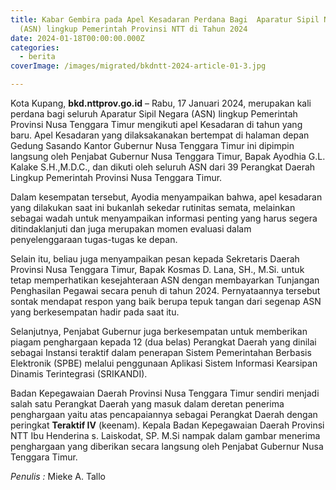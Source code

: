 ```yaml
---
title: Kabar Gembira pada Apel Kesadaran Perdana Bagi  Aparatur Sipil Negara
  (ASN) lingkup Pemerintah Provinsi NTT di Tahun 2024
date: 2024-01-18T00:00:00.000Z
categories:
  - berita
coverImage: /images/migrated/bkdntt-2024-article-01-3.jpg

---
```


Kota Kupang, **bkd.nttprov.go.id** – Rabu, 17 Januari 2024, merupakan kali perdana bagi seluruh Aparatur Sipil Negara (ASN) lingkup Pemerintah Provinsi Nusa Tenggara Timur mengikuti apel Kesadaran di tahun yang baru. Apel Kesadaran yang dilaksakanakan bertempat di halaman depan Gedung Sasando Kantor Gubernur Nusa Tenggara Timur ini dipimpin langsung oleh Penjabat Gubernur Nusa Tenggara Timur, Bapak Ayodhia G.L. Kalake S.H.,M.D.C., dan dikuti oleh seluruh ASN dari 39 Perangkat Daerah Lingkup Pemerintah Provinsi Nusa Tenggara Timur.

Dalam kesempatan tersebut, Ayodia menyampaikan bahwa, apel kesadaran yang dilakukan saat ini bukanlah sekedar rutinitas semata, melainkan sebagai wadah untuk menyampaikan informasi penting yang harus segera ditindaklanjuti dan juga merupakan momen evaluasi dalam penyelenggaraan tugas-tugas ke depan.

Selain itu, beliau juga menyampaikan pesan kepada Sekretaris Daerah Provinsi Nusa Tenggara Timur, Bapak Kosmas D. Lana, SH., M.Si. untuk tetap memperhatikan kesejahteraan ASN dengan membayarkan Tunjangan Penghasilan Pegawai secara penuh di tahun 2024. Pernyataannya tersebut sontak mendapat respon yang baik berupa tepuk tangan dari segenap ASN yang berkesempatan hadir pada saat itu.

Selanjutnya, Penjabat Gubernur juga berkesempatan untuk memberikan piagam penghargaan kepada 12 (dua belas) Perangkat Daerah yang dinilai sebagai Instansi teraktif dalam penerapan Sistem Pemerintahan Berbasis Elektronik (SPBE) melalui penggunaan Aplikasi Sistem Informasi Kearsipan Dinamis Terintegrasi (SRIKANDI).

Badan Kepegawaian Daerah Provinsi Nusa Tenggara Timur sendiri menjadi salah satu Perangkat Daerah yang masuk dalam deretan penerima penghargaan yaitu atas pencapaiannya sebagai Perangkat Daerah dengan peringkat **Teraktif IV** (keenam). Kepala Badan Kepegawaian Daerah Provinsi NTT Ibu Henderina s. Laiskodat, SP. M.Si nampak dalam gambar menerima penghargaan yang diberikan secara langsung oleh Penjabat Gubernur Nusa Tenggara Timur.

*Penulis :* Mieke A. Tallo
